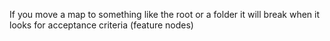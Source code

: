 If you move a map to something like the root or a folder it will break when it looks for acceptance criteria (feature nodes)